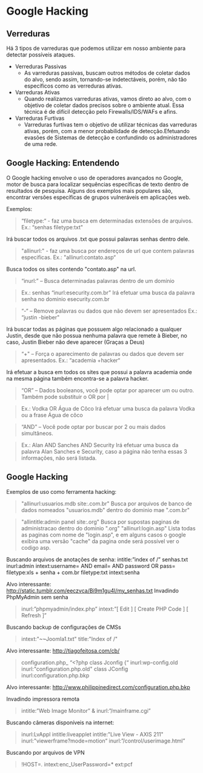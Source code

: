 # Google Hacking

## Verreduras

Há 3 tipos de varreduras que podemos utilizar em nosso ambiente para detectar possíveis ataques.

+ Verreduras Passivas
    - As varreduras passivas, buscam outros métodos de coletar dados do alvo, sendo assim, tornando-se indetectáveis, porém, não tão específicos como as verreduras ativas.
+ Varreduras Ativas
    - Quando realizamos varreduras ativas, vamos direto ao alvo, com o objetivo de coletar dados precisos sobre o ambiente atual. Essa técnica é de difícil detecção pelo Firewalls/IDS/WAFs e afins.
+ Varreduras Furtivas 
    - Varreduras furtivas tem o objetivo de utilizar técnicas das varreduras ativas, porém, com a menor probabilidade de detecção.Efetuando evasões de Sistemas de detecção e confundindo os administradores de uma rede.

## Google Hacking: Entendendo
O Google hacking envolve o uso de operadores avançados no Google, motor de
busca para localizar sequências específicas de texto dentro de resultados de
pesquisa. Alguns dos exemplos mais populares são, encontrar versões específicas
de grupos vulneráveis em aplicações web.

Exemplos:
> “filetype:“ - faz uma busca em determinadas extensões de arquivos.
> Ex.: “senhas filetype:txt"

Irá buscar todos os arquivos .txt que possui palavras senhas dentro dele.
> "allinurl:" - faz uma busca por endereços de url que contem palavras especificas.
> Ex.: "allinurl:contato.asp“

Busca todos os sites contendo "contato.asp" na url.
> “inurl:” – Busca determinadas palavras dentro de um domínio

> Ex.: senhas “inurl:esecurity.com.br”
> Irá efetuar uma busca da palavra senha no dominio esecurity.com.br

> “-“ – Remove palavras ou dados que não devem ser apresentados
> Ex.: “justin -bieber"

Irá buscar todas as páginas que possuem algo relacionado a qualquer Justin, desde
que não possua nenhuma palavra que remete à Bieber, no caso, Justin Bieber não
deve aparecer (Graças a Deus)  

> “+" – Força o aparecimento de palavras ou dados que devem ser apresentados.
> Ex.: “academia +hacker“

Irá efetuar a busca em todos os sites que possui a palavra academia onde na mesma
página também encontra-se a palavra hacker.  

>“OR” – Dados booleanos, você pode optar por aparecer um ou outro. Também pode
> substituir o OR por |

> Ex.: Vodka OR Água de Côco
Irá efetuar uma busca da palavra Vodka ou a frase Água de côco

> “AND” – Você pode optar por buscar por 2 ou mais dados simultâneos.

> Ex.: Alan AND Sanches AND Security
Irá efetuar uma busca da palavra Alan Sanches e Security, caso a página não tenha
essas 3 informações, não será listada.

## Google Hacking

Exemplos de uso como ferramenta hacking:
> "allinurl:usuarios.mdb site:.com.br"
Busca por arquivos de banco de dados nomeados "usuarios.mdb" dentro do
> dominio mae ".com.br"

> "allintitle:admin panel site:.org"
Busca por supostas paginas de administracao dentro do dominio ".org"
> "allinurl:login.asp"
Lista todas as paginas com nome de "login.asp", e em alguns casos o google
exibira uma versão "cache" da pagina onde será possível ver o codigo asp.

Buscando arquivos de anotações de senha:
intitle:”index of /” senhas.txt
inurl:admin intext:username= AND email= AND password OR pass=
filetype:xls + senha + com.br
filetype:txt intext:senha

Alvo interessante: http://static.tumblr.com/eeczvca/Bi9m1gu4l/my_senhas.txt
Invadindo PhpMyAdmin sem senha
> inurl:”phpmyadmin/index.php” intext:”[ Edit ] [ Create PHP Code ] [ Refresh ]”

Buscando backup de configurações de CMSs
> intext:"~~Joomla1.txt" title:"Index of /"

Alvo interessante: http://tiagofeitosa.com/cb/
> configuration.php_ “<?php class Jconfig {“
> inurl:wp-config.old
> inurl:"configuration.php.old" class JConfig
> inurl:configuration.php.bkp

Alvo interessante: http://www.philippinedirect.com/configuration.php.bkp

Invadindo impressora remota
> intitle:”Web Image Monitor” & inurl:”/mainframe.cgi”

Buscando câmeras disponíveis na internet:
> inurl:LvAppl intitle:liveapplet
> intitle:"Live View - AXIS 211"
> inurl:"viewerframe?mode=motion“
> inurl:”/control/userimage.html”

Buscando por arquivos de VPN
> !HOST=*.* intext:enc_UserPassword=* ext:pcf
